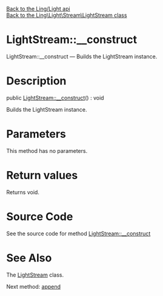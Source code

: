 [Back to the Ling/Light api](https://github.com/lingtalfi/Light/blob/master/doc/api/Ling/Light.md)<br>
[Back to the Ling\Light\Stream\LightStream class](https://github.com/lingtalfi/Light/blob/master/doc/api/Ling/Light/Stream/LightStream.md)


LightStream::__construct
================



LightStream::__construct — Builds the LightStream instance.




Description
================


public [LightStream::__construct](https://github.com/lingtalfi/Light/blob/master/doc/api/Ling/Light/Stream/LightStream/__construct.md)() : void




Builds the LightStream instance.




Parameters
================

This method has no parameters.


Return values
================

Returns void.








Source Code
===========
See the source code for method [LightStream::__construct](https://github.com/lingtalfi/Light/blob/master/Stream/LightStream.php#L69-L77)


See Also
================

The [LightStream](https://github.com/lingtalfi/Light/blob/master/doc/api/Ling/Light/Stream/LightStream.md) class.

Next method: [append](https://github.com/lingtalfi/Light/blob/master/doc/api/Ling/Light/Stream/LightStream/append.md)<br>

